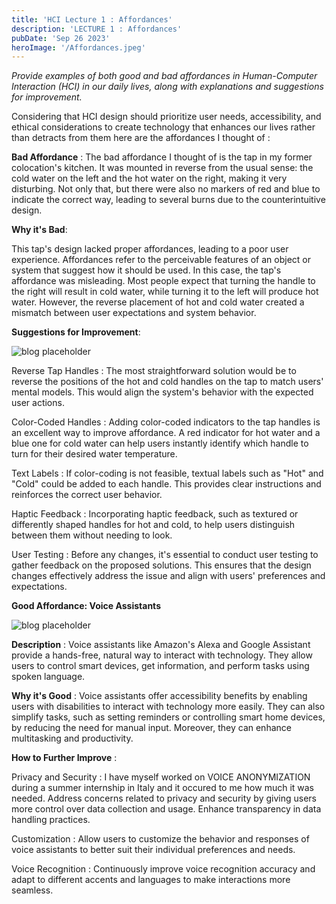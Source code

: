 ```yaml
---
title: 'HCI Lecture 1 : Affordances'
description: 'LECTURE 1 : Affordances'
pubDate: 'Sep 26 2023'
heroImage: '/Affordances.jpeg'
---
```


_Provide examples of both good and bad affordances in Human-Computer Interaction (HCI) in our daily lives, along with explanations and suggestions for improvement._

Considering that HCI design should prioritize user needs, accessibility, and ethical considerations to create technology that enhances our lives rather than detracts from them here are the affordances I thought of :

**Bad Affordance** :
The bad affordance I thought of is the tap in my former colocation's kitchen. It was mounted in reverse from the usual sense: the cold water on the left and the hot water on the right, making it very disturbing. Not only that, but there were also no markers of red and blue to indicate the correct way, leading to several burns due to the counterintuitive design.

**Why it's Bad**:

This tap's design lacked proper affordances, leading to a poor user experience. Affordances refer to the perceivable features of an object or system that suggest how it should be used. In this case, the tap's affordance was misleading. Most people expect that turning the handle to the right will result in cold water, while turning it to the left will produce hot water. However, the reverse placement of hot and cold water created a mismatch between user expectations and system behavior.

**Suggestions for Improvement**:


![blog placeholder](/GoodTap.png)

Reverse Tap Handles : 
The most straightforward solution would be to reverse the positions of the hot and cold handles on the tap to match users' mental models. This would align the system's behavior with the expected user actions.

Color-Coded Handles : 
Adding color-coded indicators to the tap handles is an excellent way to improve affordance. A red indicator for hot water and a blue one for cold water can help users instantly identify which handle to turn for their desired water temperature.

Text Labels : 
If color-coding is not feasible, textual labels such as "Hot" and "Cold" could be added to each handle. This provides clear instructions and reinforces the correct user behavior.

Haptic Feedback : 
Incorporating haptic feedback, such as textured or differently shaped handles for hot and cold, to help users distinguish between them without needing to look.

User Testing : 
Before any changes, it's essential to conduct user testing to gather feedback on the proposed solutions. This ensures that the design changes effectively address the issue and align with users' preferences and expectations.

**Good Affordance: Voice Assistants**

![blog placeholder](/Voice.png)

**Description** : 
Voice assistants like Amazon's Alexa and Google Assistant provide a hands-free, natural way to interact with technology. They allow users to control smart devices, get information, and perform tasks using spoken language.

**Why it's Good** : Voice assistants offer accessibility benefits by enabling users with disabilities to interact with technology more easily. They can also simplify tasks, such as setting reminders or controlling smart home devices, by reducing the need for manual input. Moreover, they can enhance multitasking and productivity.

**How to Further Improve** :

Privacy and Security : I have myself worked on VOICE ANONYMIZATION during a summer internship in Italy and it occured to me how much it was needed. Address concerns related to privacy and security by giving users more control over data collection and usage. Enhance transparency in data handling practices.

Customization : Allow users to customize the behavior and responses of voice assistants to better suit their individual preferences and needs.

Voice Recognition : Continuously improve voice recognition accuracy and adapt to different accents and languages to make interactions more seamless.

